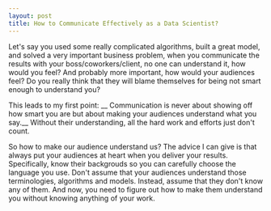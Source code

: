 ```yaml
---
layout: post
title: How to Communicate Effectively as a Data Scientist?  
---
```

Let's say you used some really complicated algorithms, built a great model, and solved a very important business problem, when you communicate the results with your boss/coworkers/client, no one can understand it, how would you feel? And probably more important, how would your audiences feel? Do you really think that they will blame themselves for being not smart enough to understand you?

This leads to my first point: __ Communication is never about showing off how smart you are but about making your audiences understand what you say.__ Without their understanding, all the hard work and efforts just don't count. 

So how to make our audience understand us? The advice I can give is that always put your audiences at heart when you deliver your results. Specifically, know their backgrouds so you can carefully choose the language you use. Don't assume that your audiences understand those terminologies, algorithms and models. Instead, assume that they don't know any of them. And now, you need to figure out how to make them understand you without knowing anything of your work. 


